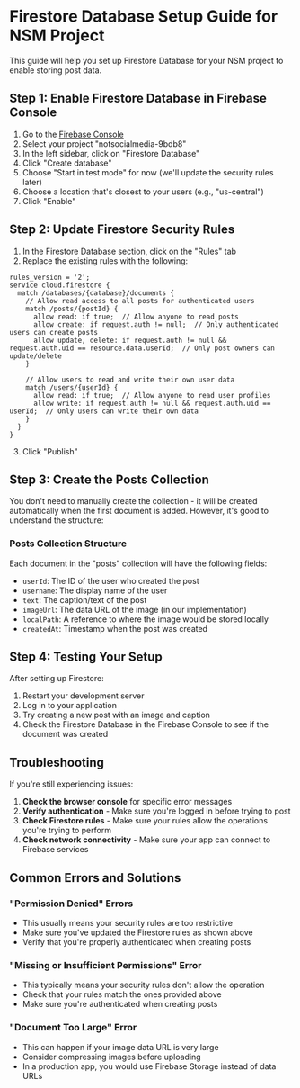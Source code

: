 # Firestore Database Setup Guide for NSM Project

This guide will help you set up Firestore Database for your NSM project to enable storing post data.

## Step 1: Enable Firestore Database in Firebase Console

1. Go to the [Firebase Console](https://console.firebase.google.com/)
2. Select your project "notsocialmedia-9bdb8"
3. In the left sidebar, click on "Firestore Database"
4. Click "Create database"
5. Choose "Start in test mode" for now (we'll update the security rules later)
6. Choose a location that's closest to your users (e.g., "us-central")
7. Click "Enable"

## Step 2: Update Firestore Security Rules

1. In the Firestore Database section, click on the "Rules" tab
2. Replace the existing rules with the following:

```
rules_version = '2';
service cloud.firestore {
  match /databases/{database}/documents {
    // Allow read access to all posts for authenticated users
    match /posts/{postId} {
      allow read: if true;  // Allow anyone to read posts
      allow create: if request.auth != null;  // Only authenticated users can create posts
      allow update, delete: if request.auth != null && request.auth.uid == resource.data.userId;  // Only post owners can update/delete
    }
    
    // Allow users to read and write their own user data
    match /users/{userId} {
      allow read: if true;  // Allow anyone to read user profiles
      allow write: if request.auth != null && request.auth.uid == userId;  // Only users can write their own data
    }
  }
}
```

3. Click "Publish"

## Step 3: Create the Posts Collection

You don't need to manually create the collection - it will be created automatically when the first document is added. However, it's good to understand the structure:

### Posts Collection Structure

Each document in the "posts" collection will have the following fields:

- `userId`: The ID of the user who created the post
- `username`: The display name of the user
- `text`: The caption/text of the post
- `imageUrl`: The data URL of the image (in our implementation)
- `localPath`: A reference to where the image would be stored locally
- `createdAt`: Timestamp when the post was created

## Step 4: Testing Your Setup

After setting up Firestore:

1. Restart your development server
2. Log in to your application
3. Try creating a new post with an image and caption
4. Check the Firestore Database in the Firebase Console to see if the document was created

## Troubleshooting

If you're still experiencing issues:

1. **Check the browser console** for specific error messages
2. **Verify authentication** - Make sure you're logged in before trying to post
3. **Check Firestore rules** - Make sure your rules allow the operations you're trying to perform
4. **Check network connectivity** - Make sure your app can connect to Firebase services

## Common Errors and Solutions

### "Permission Denied" Errors
- This usually means your security rules are too restrictive
- Make sure you've updated the Firestore rules as shown above
- Verify that you're properly authenticated when creating posts

### "Missing or Insufficient Permissions" Error
- This typically means your security rules don't allow the operation
- Check that your rules match the ones provided above
- Make sure you're authenticated when creating posts

### "Document Too Large" Error
- This can happen if your image data URL is very large
- Consider compressing images before uploading
- In a production app, you would use Firebase Storage instead of data URLs

